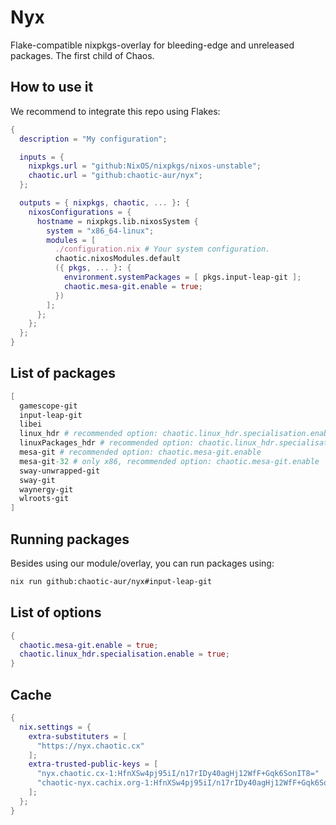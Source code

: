 # Nyx

Flake-compatible nixpkgs-overlay for bleeding-edge and unreleased packages. The first child of Chaos.

## How to use it

We recommend to integrate this repo using Flakes:

```nix
{
  description = "My configuration";

  inputs = {
    nixpkgs.url = "github:NixOS/nixpkgs/nixos-unstable";
    chaotic.url = "github:chaotic-aur/nyx";
  };

  outputs = { nixpkgs, chaotic, ... }: {
    nixosConfigurations = {
      hostname = nixpkgs.lib.nixosSystem {
        system = "x86_64-linux";
        modules = [
          ./configuration.nix # Your system configuration.
          chaotic.nixosModules.default
          ({ pkgs, ... }: {
            environment.systemPackages = [ pkgs.input-leap-git ];
            chaotic.mesa-git.enable = true;
          })
        ];
      };
    };
  };
}
```

## List of packages

```nix
[
  gamescope-git
  input-leap-git
  libei
  linux_hdr # recommended option: chaotic.linux_hdr.specialisation.enable
  linuxPackages_hdr # recommended option: chaotic.linux_hdr.specialisation.enable
  mesa-git # recommended option: chaotic.mesa-git.enable
  mesa-git-32 # only x86, recommended option: chaotic.mesa-git.enable
  sway-unwrapped-git
  sway-git
  waynergy-git
  wlroots-git
]
```

## Running packages

Besides using our module/overlay, you can run packages using:

```sh
nix run github:chaotic-aur/nyx#input-leap-git
```

## List of options

```nix
{
  chaotic.mesa-git.enable = true;
  chaotic.linux_hdr.specialisation.enable = true;
}
```

## Cache

```nix
{
  nix.settings = {
    extra-substituters = [
      "https://nyx.chaotic.cx"
    ];
    extra-trusted-public-keys = [
      "nyx.chaotic.cx-1:HfnXSw4pj95iI/n17rIDy40agHj12WfF+Gqk6SonIT8="
      "chaotic-nyx.cachix.org-1:HfnXSw4pj95iI/n17rIDy40agHj12WfF+Gqk6SonIT8="
    ];
  };
}
```
